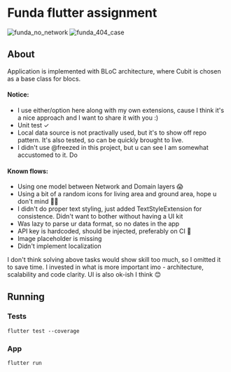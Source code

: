 # Funda flutter assignment

![funda_no_network](https://user-images.githubusercontent.com/1181883/139067997-0eb36a7f-79d7-462c-ab39-cb73967dcebc.gif)
![funda_404_case](https://user-images.githubusercontent.com/1181883/139068202-06a25410-69c9-4f2d-bf2f-7c0acd945389.gif)


## About

Application is implemented with BLoC architecture, where Cubit is chosen as a base class for blocs.


#### Notice:
- I use either/option here along with my own extensions, cause I think it's a nice approach and I want to share it with you :)
- Unit test ✓
- Local data source is not practivally used, but it's to show off repo pattern. It's also tested, so can be quickly brought to live.
- I didn't use @freezed in this project, but u can see I am somewhat accustomed to it. Do

#### Known flows:
- Using one model between Network and Domain layers 😱
- Using a bit of a random icons for living area and ground area, hope u don't mind 🤷‍♀️
- I didn't do proper text styling, just added TextStyleExtension for consistence. Didn't want to bother without having a UI kit
- Was lazy to parse ur data format, so no dates in the app
- API key is hardcoded, should be injected, preferably on CI 🔑
- Image placeholder is missing
- Didn't implement localization

I don't think solving above tasks would show skill too much, so I omitted it to save time.
I invested in what is more important imo - architecture, scalability and code clarity.
UI is also ok-ish I think 😊

## Running

### Tests
 `flutter test --coverage`

### App
`flutter run`
